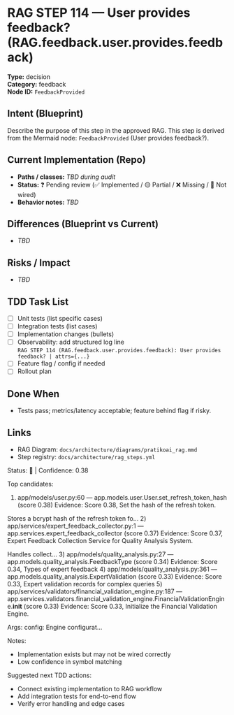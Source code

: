# RAG STEP 114 — User provides feedback? (RAG.feedback.user.provides.feedback)

**Type:** decision  
**Category:** feedback  
**Node ID:** `FeedbackProvided`

## Intent (Blueprint)
Describe the purpose of this step in the approved RAG. This step is derived from the Mermaid node: `FeedbackProvided` (User provides feedback?).

## Current Implementation (Repo)
- **Paths / classes:** _TBD during audit_
- **Status:** ❓ Pending review (✅ Implemented / 🟡 Partial / ❌ Missing / 🔌 Not wired)
- **Behavior notes:** _TBD_

## Differences (Blueprint vs Current)
- _TBD_

## Risks / Impact
- _TBD_

## TDD Task List
- [ ] Unit tests (list specific cases)
- [ ] Integration tests (list cases)
- [ ] Implementation changes (bullets)
- [ ] Observability: add structured log line  
  `RAG STEP 114 (RAG.feedback.user.provides.feedback): User provides feedback? | attrs={...}`
- [ ] Feature flag / config if needed
- [ ] Rollout plan

## Done When
- Tests pass; metrics/latency acceptable; feature behind flag if risky.

## Links
- RAG Diagram: `docs/architecture/diagrams/pratikoai_rag.mmd`
- Step registry: `docs/architecture/rag_steps.yml`


<!-- AUTO-AUDIT:BEGIN -->
Status: 🔌  |  Confidence: 0.38

Top candidates:
1) app/models/user.py:60 — app.models.user.User.set_refresh_token_hash (score 0.38)
   Evidence: Score 0.38, Set the hash of the refresh token.

Stores a bcrypt hash of the refresh token fo...
2) app/services/expert_feedback_collector.py:1 — app.services.expert_feedback_collector (score 0.37)
   Evidence: Score 0.37, Expert Feedback Collection Service for Quality Analysis System.

Handles collect...
3) app/models/quality_analysis.py:27 — app.models.quality_analysis.FeedbackType (score 0.34)
   Evidence: Score 0.34, Types of expert feedback
4) app/models/quality_analysis.py:361 — app.models.quality_analysis.ExpertValidation (score 0.33)
   Evidence: Score 0.33, Expert validation records for complex queries
5) app/services/validators/financial_validation_engine.py:187 — app.services.validators.financial_validation_engine.FinancialValidationEngine.__init__ (score 0.33)
   Evidence: Score 0.33, Initialize the Financial Validation Engine.

Args:
    config: Engine configurat...

Notes:
- Implementation exists but may not be wired correctly
- Low confidence in symbol matching

Suggested next TDD actions:
- Connect existing implementation to RAG workflow
- Add integration tests for end-to-end flow
- Verify error handling and edge cases
<!-- AUTO-AUDIT:END -->